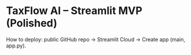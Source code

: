 # TaxFlow AI – Streamlit MVP (Polished)
How to deploy: public GitHub repo → Streamlit Cloud → Create app (main, app.py).